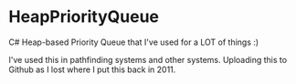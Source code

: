 HeapPriorityQueue
=================

C# Heap-based Priority Queue that I've used for a LOT of things :)

I've used this in pathfinding systems and other systems. Uploading this to Github as I lost where I put this back in 2011.
